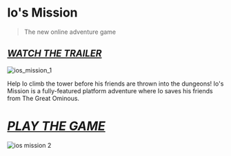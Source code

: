 # Io's Mission
> The new online adventure game
## [*WATCH THE TRAILER*](https://www.youtube.com/watch?v=MUapUWdwDU8)

![ios_mission_1](https://github.com/Hope41/ios-mission/assets/87899147/8893e2c4-d249-4f10-bf17-bf267ef548f3)

Help Io climb the tower before his friends are thrown into the dungeons! Io's Mission is a fully-featured platform adventure where Io saves his friends from The Great Ominous.
# [*PLAY THE GAME*](https://joachimford.uk/content/ios_mission.html)

![ios mission 2](https://github.com/Hope41/ios-mission/assets/87899147/cc5a2705-302f-4a2e-89cc-3743cc563d0e)
